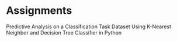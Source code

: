 # Assignments
Predictive Analysis on a Classification Task Dataset Using K-Nearest Neighbor and Decision Tree Classifier in Python
